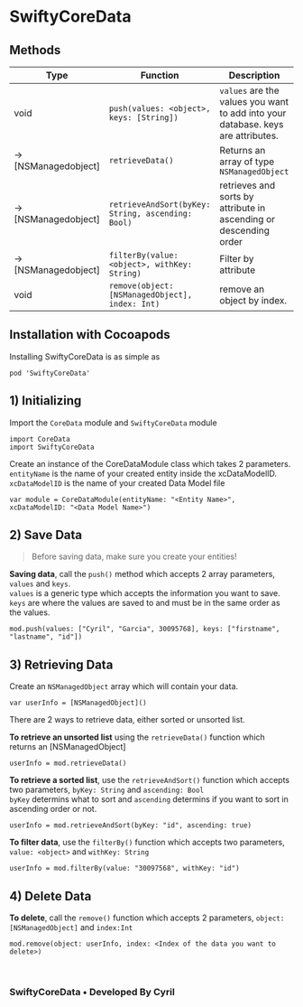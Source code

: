 # SwiftyCoreData

## Methods
|     Type              | Function | Description |
| --------------------- | ------------- | ------------- | 
|         void          | `push(values: <object>, keys: [String])`| `values` are the values you want to add into your database. keys are attributes.  | 
| -> [NSManagedobject]  | `retrieveData()`| Returns an array of type `NSManagedObject` | 
| -> [NSManagedobject]  | `retrieveAndSort(byKey: String, ascending: Bool)`| retrieves and sorts by attribute in ascending or descending order | 
| -> [NSManagedobject]  | `filterBy(value: <object>, withKey: String)` | Filter by attribute  | 
|         void          | `remove(object: [NSManagedObject], index: Int)`| remove an object by index.  | 



## Installation with Cocoapods
Installing SwiftyCoreData is as simple as
```
pod 'SwiftyCoreData'
```


## 1) Initializing

Import the ```CoreData``` module and ```SwiftyCoreData``` module
```
import CoreData
import SwiftyCoreData
```

Create an instance of the CoreDataModule class which takes 2 parameters. <br>
```entityName``` is the name of your created entity inside the xcDataModelID. <br>
```xcDataModelID``` is the name of your created Data Model file

```
var module = CoreDataModule(entityName: "<Entity Name>", xcDataModelID: "<Data Model Name>")
```

## 2) Save Data

>Before saving data, make sure you create your entities!

__Saving data__, call the ```push()``` method which accepts 2 array parameters, ```values``` and ```keys```.  <br>
```values``` is a generic type which accepts the information you want to save. <br>
```keys``` are where the values are saved to and must be in the same order as the values.

```
mod.push(values: ["Cyril", "Garcia", 30095768], keys: ["firstname", "lastname", "id"])
```

## 3) Retrieving Data

Create an ```NSManagedObject``` array which will contain your data.
```
var userInfo = [NSManagedObject]()
```

There are 2 ways to retrieve data, either sorted or unsorted list.<br>

__To retrieve an unsorted list__ using the ```retrieveData()``` function which returns an [NSManagedObject]
```
userInfo = mod.retrieveData()
```

__To retrieve a sorted list__, use the ```retrieveAndSort()``` function
which accepts two parameters, ```byKey: String``` and ```ascending: Bool``` <br> 
```byKey``` determins what to sort and ```ascending``` determins if you want to sort in ascending order or not.<br>
```
userInfo = mod.retrieveAndSort(byKey: "id", ascending: true)
```

__To filter data__, use the ```filterBy()``` function which accepts two parameters, ```value: <object>``` and ```withKey: String``` <br>

```userInfo = mod.filterBy(value: "30097568", withKey: "id")```

## 4) Delete Data

__To delete__, call the ```remove()``` function which accepts 2 parameters, ```object:[NSManagedObject]``` and ```index:Int```

```
mod.remove(object: userInfo, index: <Index of the data you want to delete>)
```

<br>

### SwiftyCoreData • Developed By Cyril
